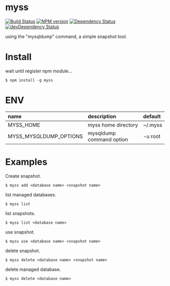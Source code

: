 myss
====

[![Build Status](https://travis-ci.org/macococo/myss.svg?branch=master)](https://travis-ci.org/macococo/myss)
[![NPM version](https://badge.fury.io/js/myss.svg)](http://badge.fury.io/js/myss)
[![Dependency Status](https://david-dm.org/macococo/myss.svg)](https://david-dm.org/macococo/myss)
[![devDependency Status](https://david-dm.org/macococo/myss/dev-status.svg)](https://david-dm.org/macococo/myss#info=devDependencies)

using the "mysqldump" command, a simple snapshot tool.

Install
=======

wait until register npm module...

```
$ npm install -g myss
```

ENV
=======

| name | description | default |
|:-----|:------------|:--------|
| MYSS_HOME | myss home directory | ~/.myss |
| MYSS_MYSQLDUMP_OPTIONS | mysqldump command option | -u root |

Examples
========

Create snapshot.

```
$ myss add <database name> <snapshot name>
```

list managed databases.

```
$ myss list
```

list snapshots.

```
$ myss list <database name>
```

use snapshot.

```
$ myss use <database name> <snapshot name>
```

delete snapshot.

```
$ myss delete <database name> <snapshot name>
```

delete managed database.

```
$ myss delete <database name>
```
